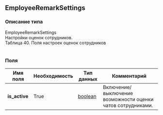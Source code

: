 
## EmployeeRemarkSettings

### Описание типа
EmployeeRemarkSettings<br/>Настройки оценок сотрудников.<br/>Таблица 40. Поля настроек оценок сотрудников<br/><br/>
### Поля

| Имя поля | Необходимость | Тип данных | Комментарий |
|---|---|---|---|
|**is_active**|True|[boolean](/docs/types/boolean.md)|Включение/выключение возможности оценки чатов сотрудниками.<br/>|
